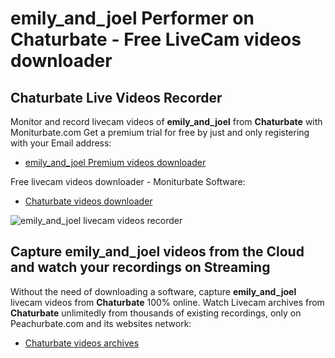 # emily_and_joel Performer on Chaturbate - Free LiveCam videos downloader

## Chaturbate Live Videos Recorder

Monitor and record livecam videos of **emily_and_joel** from **Chaturbate** with Moniturbate.com
Get a premium trial for free by just and only registering with your Email address:
* [emily_and_joel Premium videos downloader](https://moniturbate.com/request-demo-licence-key.html)

Free livecam videos downloader - Moniturbate Software:
* [Chaturbate videos downloader](https://moniturbate.com/moniturbate-download-software.html)

![emily_and_joel livecam videos recorder](https://peachurnet.com/templates/moniturbate-software.png)


## Capture emily_and_joel videos from the Cloud and watch your recordings on Streaming

Without the need of downloading a software, capture **emily_and_joel** livecam videos from **Chaturbate** 100% online.
Watch Livecam archives from **Chaturbate** unlimitedly from thousands of existing recordings, only on Peachurbate.com and its websites network:
* [Chaturbate videos archives](https://peachurnet.com/)